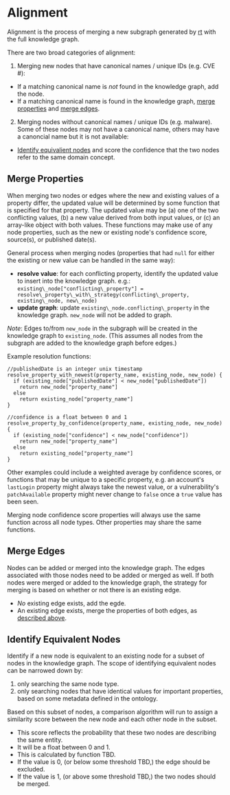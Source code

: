 # Alignment

Alignment is the process of merging a new subgraph generated by [rt](https://github.com/stucco/rt) with the full knowledge graph.

There are two broad categories of alignment: 

1. Merging new nodes that have canonical names / unique IDs (e.g. CVE #):
  * If a matching canonical name is *not* found in the knowledge graph, add the node.
  * If a matching canonical name is found in the knowledge graph, [merge properties](#merge-properties) and [merge edges](#merge-edges).
2. Merging nodes without canonical names / unique IDs (e.g. malware). Some of these nodes may not have a canonical name, others may have a canoncial name but it is not available:
  * [Identify equivalient nodes](#identify-equivalient-nodes) and score the confidence that the two nodes refer to the same domain concept.


## Merge Properties

When merging two nodes or edges where the new and existing values of a property differ, the updated value will be determined by some function that is specified for that property. The updated value may be (a) one of the two conflicting values, (b) a new value derived from both input values, or (c) an array-like object with both values. These functions may make use of any node properties, such as the new or existing node's confidence score, source(s), or published date(s).

General process when merging nodes (properties that had `null` for either the existing or new value can be handled in the same way):

* **resolve value**: for each conflicting property, identify the updated value to insert into the knowledge graph. e.g.:  
  `existing\_node["conflicting\_property"] = resolve\_property\_with\_strategy(conflicting\_property, existing\_node, new\_node)`
* **update graph**: update `existing\_node.conflicting\_property` in the knowledge graph. `new_node` will not be added to graph.

*Note*:  Edges to/from `new_node` in the subgraph will be created in the knowledge graph to `existing_node`. (This assumes all nodes from the subgraph are added to the knowledge graph before edges.)

Example resolution functions:

    //publishedDate is an integer unix timestamp
    resolve_property_with_newest(property_name, existing_node, new_node) {
      if (existing_node["publishedDate"] < new_node["publishedDate"])
        return new_node["property_name"]
      else
        return existing_node["property_name"]
    }

    //confidence is a float between 0 and 1
    resolve_property_by_confidence(property_name, existing_node, new_node) {
      if (existing_node["confidence"] < new_node["confidence"]) 
        return new_node["property_name"]
      else
        return existing_node["property_name"]
    }

Other examples could include a weighted average by confidence scores, or functions that may be unique to a specific property, e.g. an account's `lastLogin` property might always take the newest value, or a vulnerability's `patchAvailable` property might never change to `false` once a `true` value has been seen.

Merging node confidence score properties will always use the same function across all node types. Other properties may share the same functions.


## Merge Edges

Nodes can be added or merged into the knowledge graph. The edges associated with those nodes need to be added or merged as well. If both nodes were merged or added to the knowledge graph, the strategy for merging is based on whether or not there is an existing edge.

  * *No* existing edge exists, add the egde.
  * An existing edge exists, merge the properties of both edges, as [described above](#merge-properties).


## Identify Equivalent Nodes

Identify if a new node is equivalent to an existing node for a subset of nodes in the knowledge graph. The scope of identifying equivalent nodes can be narrowed down by:

1. only searching the same node type.
2. only searching nodes that have identical values for important properties, based on some metadata defined in the ontology.

Based on this subset of nodes, a comparison algorithm will run to assign a similarity score between the new node and each other node in the subset.

  * This score reflects the probability that these two nodes are describing the same entity.
  * It will be a float between 0 and 1.
  * This is calculated by function TBD.
  * If the value is 0, (or below some threshold TBD,) the edge should be excluded.
  * If the value is 1, (or above some threshold TBD,) the two nodes should be merged.